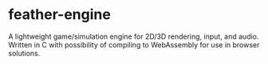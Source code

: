 # feather-engine
A lightweight game/simulation engine for 2D/3D rendering, input, and audio. Written in C with possibility of compiling to WebAssembly for use in browser solutions.

